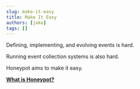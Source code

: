 ```yaml
---
slug: make-it-easy
title: Make It Easy
authors: [jake]
tags: []
---
```



Defining, implementing, and evolving events is hard.

Running event collection systems is also hard.

Honeypot aims to make it easy.


**[What is Honeypot?](/)**